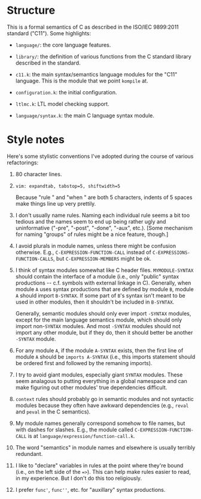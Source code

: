 # Structure

This is a formal semantics of C as described in the ISO/IEC 9899:2011 standard
("C11"). Some highlights:

- `language/`: the core language features.

- `library/`: the definition of various functions from the C standard library
  described in the standard.

- `c11.k`: the main syntax/semantics language modules for the "C11" language.
  This is the module that we point `kompile` at.

- `configuration.k`: the initial configuration.

- `ltlmc.k`: LTL model checking support.

- `language/syntax.k`: the main C language syntax module. 

# Style notes

Here's some stylistic conventions I've adopted during the course of various
refactorings:

1. 80 character lines.

2. `vim: expandtab, tabstop=5, shiftwidth=5`

   Because "rule " and "when " are both 5 characters, indents of 5 spaces make
   things line up very prettily.

3. I don't usually name rules. Naming each individual rule seems a bit too
   tedious and the names seem to end up being rather ugly and uninformative
   ("-pre", "-post", "-done", "-aux", etc.). [Some mechanism for naming
   "groups" of rules might be a nice feature, though.]

4. I avoid plurals in module names, unless there might be confusion otherwise.
   E.g., `C-EXPRESSION-FUNCTION-CALL` instead of
   `C-EXPRESSIONS-FUNCTION-CALLS`, but `C-EXPRESSION-MEMBERS` might be ok.

5. I think of syntax modules somewhat like C header files. `MYMODULE-SYNTAX`
   should contain the interface of a module (i.e., only "public" syntax
   productions -- c.f. symbols with external linkage in C). Generally, when
   module `A` uses syntax productions that are defined by module `B`, module
   `A` should import `B-SYNTAX`. If some part of `B`'s syntax isn't meant to be
   used in other modules, then it shouldn't be included in `B-SYNTAX`.

   Generally, semantic modules should only ever import `-SYNTAX` modules,
   except for the main language semantics module, which should only import
   non-`SYNTAX` modules. And most `-SYNTAX` modules should not import any
   other module, but if they do, then it should better be another `-SYNTAX`
   module.

6. For any module `A`, if the module `A-SYNTAX` exists, then the first line of
   module `A` should be `imports A-SYNTAX` (i.e., this imports statement should
   be ordered first and followed by the remaning imports).

7. I try to avoid giant modules, especially giant `SYNTAX` modules. These seem
   analagous to putting everything in a global namespace and can make figuring
   out other modules' true dependencies difficult.

8. `context` rules should probably go in semantic modules and not syntactic
   modules because they often have awkward dependencies (e.g., `reval` and
   `peval` in the C semantics).

9. My module names generally correspond somehow to file names, but with dashes
   for slashes. E.g., the module called `C-EXPRESSION-FUNCTION-CALL` is at
   `language/expression/function-call.k`. 

10. The word "semantics" in module names and elsewhere is usually terribly
    redundant.

11. I like to "declare" variables in rules at the point where they're bound
    (i.e., on the left side of the `=>`). This can help make rules easier to
    read, in my experience. But I don't do this too religiously.

12. I prefer `func'`, `func''`, etc. for "auxillary" syntax productions.
